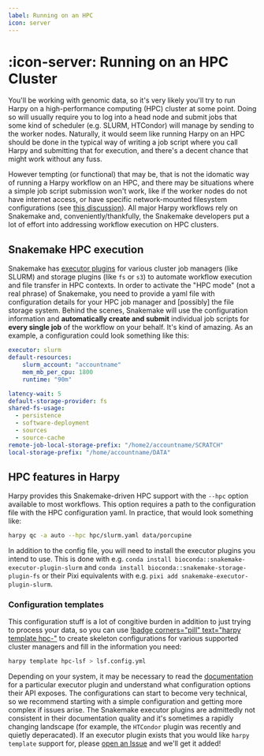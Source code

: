 ```yaml
---
label: Running on an HPC
icon: server
---
```

# :icon-server: Running on an HPC Cluster

You'll be working with genomic data, so it's very likely you'll try to run Harpy on a high-performance computing (HPC) cluster at some point.
Doing so will usually require you to log into a head node and submit jobs that some kind of scheduler (e.g. SLURM, HTCondor)
will manage by sending to the worker nodes. Naturally, it would seem like running Harpy on an HPC should be done in the typical
way of writing a job script where you call Harpy and submitting that for execution, and there's a decent chance that might work
without any fuss.

However tempting (or functional) that may be, that is not the idomatic way of running a Harpy workflow on an HPC, and there may
be situations where a simple job script submission won't work, like if the worker nodes do not have internet access, or have specific 
network-mounted filesystem configurations (see [this discussion](https://github.com/pdimens/harpy/discussions/222#discussion-8113022)). All 
major Harpy workflows rely on Snakemake and, conveniently/thankfully, the Snakemake developers put a lot of effort into addressing workflow
execution on HPC clusters.

## Snakemake HPC execution
Snakemake has [executor plugins](https://snakemake.github.io/snakemake-plugin-catalog/plugins/executor/slurm.html) for various cluster job 
managers (like SLURM) and storage plugins (like `fs` or `s3`) to automate workflow execution and file transfer in HPC contexts. In order
to activate the "HPC mode" (not a real phrase) of Snakemake, you need to provide a yaml file with configuration details for your HPC job
manager and [possibly] the file storage system. Behind the scenes, Snakemake will use the configuration information and 
**automatically create and submit** individual job scripts for **every single job** of the workflow on your behalf. It's kind of amazing.
As an example, a configuration could look something like this:

```yaml
executor: slurm
default-resources:
    slurm_account: "accountname"
    mem_mb_per_cpu: 1800
    runtime: "90m"

latency-wait: 5
default-storage-provider: fs
shared-fs-usage:
  - persistence
  - software-deployment
  - sources
  - source-cache
remote-job-local-storage-prefix: "/home2/accountname/SCRATCH"
local-storage-prefix: "/home/accountname/DATA"
```

## HPC features in Harpy
Harpy provides this Snakemake-driven HPC support with the `--hpc` option available to
most workflows. This option requires a path to the configuration file with the HPC
configuration yaml. In practice, that would look something like:

```bash
harpy qc -a auto --hpc hpc/slurm.yaml data/porcupine
```

In addition to the config file, you will need to install the executor plugins you intend to use. This is done with
e.g. `conda install bioconda::snakemake-executor-plugin-slurm` and ` conda install bioconda::snakemake-storage-plugin-fs ` or their
Pixi equivalents with e.g. `pixi add snakemake-executor-plugin-slurm`.

### Configuration templates
This configuration stuff is a lot of congitive burden in addition to just trying to process your data, so you can use
[!badge corners="pill" text="harpy template hpc-"](/Workflows/other.md/#hpc-)
to create skeleton configurations for various supported cluster managers and fill in the information you need:
```bash
harpy template hpc-lsf > lsf.config.yml
```

Depending on your system, it may be necessary to read the [documentation](https://snakemake.github.io/snakemake-plugin-catalog/plugins/executor/slurm.html) 
for a particular executor plugin and understand what configuration options their API exposes. The configurations can start to become
very technical, so we recommend starting with a simple configuration and getting more complex if issues arise. The Snakemake
executor plugins are admittedly not consistent in their documentation quality and it's sometimes a rapidly
changing landscape (for example, the `HTCondor` plugin was recently and quietly deperacated). If an executor plugin exists
that you would like `harpy template` support for, please [open an Issue](https://github.com/pdimens/harpy/issues/new?template=feature_request.yml) and we'll get it added!